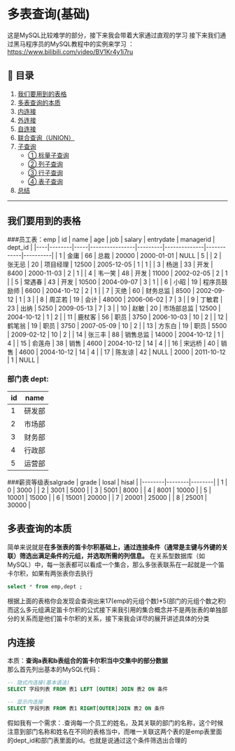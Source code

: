 # 多表查询(基础)
这是MySQL比较难学的部分，接下来我会带着大家通过直观的学习
接下来我们通过黑马程序员的MySQL教程中的实例来学习
：https://www.bilibili.com/video/BV1Kr4y1i7ru

## 📘 目录
1. [我们要用到的表格](#我们要用到的表格)
2. [多表查询的本质](#多表查询的本质)
3. [内连接](#内连接)
4. [外连接](#外连接)
5. [自连接](#自连接)
6. [联合查询（UNION）](#联合查询union)
7. [子查询](#子查询)
   - [① 标量子查询](#标量子查询)
   - [② 列子查询](#列子查询)
   - [③ 行子查询](#行子查询)
   - [④ 表子查询](#表子查询)
8. [总结](#总结)

---



 ## 我们要用到的表格
 ###员工表：emp
| id | name   | age | job           | salary | entrydate   | managerid | dept_id |
|----|--------|-----|----------------|---------|--------------|------------|----------|
| 1  | 金庸   | 66  | 总裁          | 20000  | 2000-01-01   | NULL       | 5        |
| 2  | 张无忌 | 20  | 项目经理      | 12500  | 2005-12-05   | 1          | 1        |
| 3  | 杨逍   | 33  | 开发          | 8400   | 2000-11-03   | 2          | 1        |
| 4  | 韦一笑 | 48  | 开发          | 11000  | 2002-02-05   | 2          | 1        |
| 5  | 常遇春 | 43  | 开发          | 10500  | 2004-09-07   | 3          | 1        |
| 6  | 小昭   | 19  | 程序员鼓励师  | 6600   | 2004-10-12   | 2          | 1        |
| 7  | 灭绝   | 60  | 财务总监      | 8500   | 2002-09-12   | 1          | 3        |
| 8  | 周芷若 | 19  | 会计          | 48000  | 2006-06-02   | 7          | 3        |
| 9  | 丁敏君 | 23  | 出纳          | 5250   | 2009-05-13   | 7          | 3        |
| 10 | 赵敏   | 20  | 市场部总监    | 12500  | 2004-10-12   | 1          | 2        |
| 11 | 鹿杖客 | 56  | 职员          | 3750   | 2006-10-03   | 10         | 2        |
| 12 | 鹤笔翁 | 19  | 职员          | 3750   | 2007-05-09   | 10         | 2        |
| 13 | 方东白 | 19  | 职员          | 5500   | 2009-02-12   | 10         | 2        |
| 14 | 张三丰 | 88  | 销售总监      | 14000  | 2004-10-12   | 1          | 4        |
| 15 | 俞莲舟 | 38  | 销售          | 4600   | 2004-10-12   | 14         | 4        |
| 16 | 宋远桥 | 40  | 销售          | 4600   | 2004-10-12   | 14         | 4        |
| 17 | 陈友谅 | 42  | NULL           | 2000   | 2011-10-12   | 1          | NULL     |

### 部门表 dept:
| id | name  |
|----|--------|
| 1  | 研发部 |
| 2  | 市场部 |
| 3  | 财务部 |
| 4  | 行政部 |
| 5  | 运营部 |

###薪资等级表salgrade
| grade | losal | hisal |
|--------|--------|--------|
| 1 | 0 | 3000 |
| 2 | 3001 | 5000 |
| 3 | 5001 | 8000 |
| 4 | 8001 | 10000 |
| 5 | 10001 | 15000 |
| 6 | 15001 | 20000 |
| 7 | 20001 | 25000 |
| 8 | 25001 | 30000 |



## 多表查询的本质
简单来说就是**在多张表的笛卡尔积基础上，通过连接条件（通常是主键与外键的关联）筛选出满足条件的元组，并选取所需的列信息。**
在关系型数据库（如 MySQL）中，每一张表都可以看成一个集合，那么多张表联系在一起就是一个笛卡尔积，如果有两张表你去执行
```sql
select * from emp,dept ;
```
根据上面的表格你会发现会查询出来17(emp的元组个数)*5(部门的元组个数之积)而这么多元组满足笛卡尔积的公式接下来我引用的集合概念并不是两张表的单独部分的关系而是他们笛卡尔积的关系，接下来我会详尽的展开讲述具体的分类

## 内连接
本质：**查询a表和b表组合的笛卡尔积当中交集中的部分数据**  
那么首先列出基本的MySQL代码：
```sql
-- 隐式内连接(基本语法)
SELECT 字段列表 FROM 表1 LEFT [OUTER] JOIN 表2 ON 条件

-- 显示内连接
SELECT 字段列表 FROM 表1 RIGHT[OUTER]JOIN 表2 ON 条件
```

假如我有一个需求：.查询每一个员工的姓名，及其关联的部门的名称，这个时候注意到部门名称和姓名在不同的表格当中，而唯一关联这两个表的是emp表里面的dept_id和部门表里面的id。也就是说通过这个条件筛选出合理的




